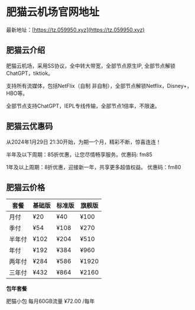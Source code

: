 # 肥猫云机场官网地址

最新地址：[https://tz.059950.xyz](https://tz.059950.xyz)

## 肥猫云介绍

肥猫云机场，采用SS协议，全中转大带宽，全部节点原生IP, 全部节点解锁ChatGPT，tiktiok。

支持所有流媒体，包括NetFlix（自制 非自制），全部节点解锁Netflix，Disney+，HBO等。

全部节点支持ChatGPT，IEPL专线传输，全部节点1倍率，不限速。

## 肥猫云优惠码

从2024年1月29日 21:30开始，为期一个月，精彩不断，惊喜连连！

半年及以下周期：85折优惠，让您尽情畅享服务。优惠码: fm85

1年及以上周期：8折优惠，迎接新一年，共享更多超值权益。 优惠码：fm80

## 肥猫云价格

|套餐|基础版|标准版|旗舰版|
|----|----|----|----|
|月付|¥20|¥40|¥100|
|季付|¥54|¥108|¥270|
|半年付|¥102|¥204|¥510|
|年付|¥192|¥384|¥960|
|两年付|¥284|¥586|¥1920|
|三年付|¥432|¥864|¥2160|

**包年套餐**

肥猫小包 每月60GB流量 ¥72.00 /每年
